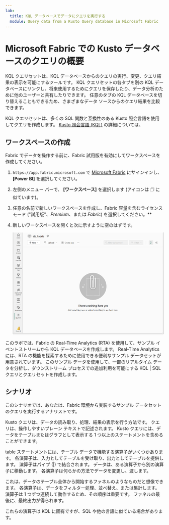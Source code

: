 ```yaml
---
lab:
  title: KQL データベースでデータにクエリを実行する
  module: Query data from a Kusto Query database in Microsoft Fabric
---
```

# Microsoft Fabric での Kusto データベースのクエリの概要
KQL クエリセットは、KQL データベースからのクエリの実行、変更、クエリ結果の表示を可能にするツールです。 KQL クエリセットの各タブを別の KQL データベースにリンクし、将来使用するためにクエリを保存したり、データ分析のために他のユーザーと共有したりできます。 任意のタブの KQL データベースを切り替えることもできるため、さまざまなデータ ソースからのクエリ結果を比較できます。

KQL クエリセットは、多くの SQL 関数と互換性のある Kusto 照会言語を使用してクエリを作成します。 [Kusto 照会言語 (KQL)](https://learn.microsoft.com/en-us/azure/data-explorer/kusto/query/?context=%2Ffabric%2Fcontext%2Fcontext) の詳細については、 

## ワークスペースの作成

Fabric でデータを操作する前に、Fabric 試用版を有効にしてワークスペースを作成してください。

1. `https://app.fabric.microsoft.com` で [Microsoft Fabric](https://app.fabric.microsoft.com) にサインインし、 **[Power BI]** を選択してください。
2. 左側のメニュー バーで、 **[ワークスペース]** を選択します (アイコンは &#128455; に似ています)。
3. 任意の名前で新しいワークスペースを作成し、Fabric 容量を含むライセンス モード ("試用版"、*Premium*、または *Fabric*) を選択してください。**
4. 新しいワークスペースを開くと次に示すように空のはずです。

    ![Power BI の空のワークスペースのスクリーンショット。](./Images/new-workspace.png)

このラボでは、Fabric の Real-Time Analytics (RTA) を使用して、サンプル イベントストリームから KQL データベースを作成します。 Real-Time Analytics には、RTA の機能を探索するために使用できる便利なサンプル データセットが用意されています。 このサンプル データを使用して、一部のリアルタイム データを分析し、ダウンストリーム プロセスでの追加利用を可能にする KQL | SQL クエリとクエリセットを作成します。


## シナリオ
このシナリオでは、あなたは、Fabric 環境から実装するサンプル データセットのクエリを実行するアナリストです。



Kusto クエリは、データの読み取り、処理、結果の表示を行う方法です。 クエリは、操作しやすいプレーン テキストで記述されます。 Kusto クエリには、データをテーブルまたはグラフとして表示する 1 つ以上のステートメントを含めることができます。

table ステートメントには、テーブル データで機能する演算子がいくつかあります。 各演算子は、入力としてテーブルを受け取り、出力としてテーブルを提供します。 演算子はパイプ (|) で結合されます。 データは、ある演算子から別の演算子に移動します。 各演算子は何らかの方法でデータを変更し、渡します。

これは、データのテーブル全体から開始するファネルのようなものだと想像できます。 各演算子は、データをフィルター処理、並べ替え、または集計します。 演算子は 1 つずつ連続して動作するため、その順序は重要です。 ファネルの最後に、最終出力が得られます。

これらの演算子は KQL に固有ですが、SQL や他の言語に似ている場合があります。